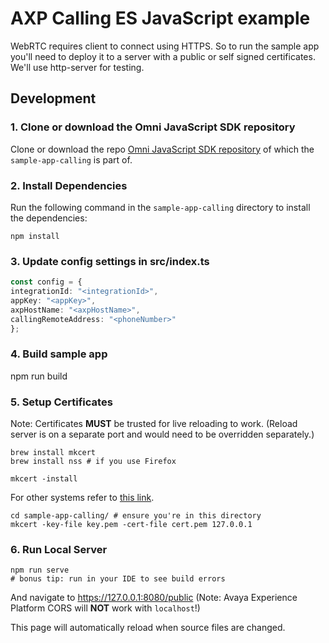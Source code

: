 # AXP Calling ES JavaScript example

WebRTC requires client to connect using HTTPS. So to run the sample app you'll need to deploy it
to a server with a public or self signed certificates. We'll use http-server for testing.

## Development

### 1. Clone or download the Omni JavaScript SDK repository

Clone or download the repo [Omni JavaScript SDK repository](https://github.com/AvayaExperiencePlatform/omni-sdk-js) of which the `sample-app-calling` is part of.

### 2. Install Dependencies

Run the following command in the `sample-app-calling` directory to install the dependencies:

```shell
npm install
```

### 3. Update config settings in src/index.ts

```ts
const config = {
integrationId: "<integrationId>",
appKey: "<appKey>",
axpHostName: "<axpHostName>",
callingRemoteAddress: "<phoneNumber>"
};
```

### 4. Build sample app

npm run build

### 5. Setup Certificates

Note: Certificates **MUST** be trusted for live reloading to work.
(Reload server is on a separate port and would need to be overridden separately.)

```shell
brew install mkcert
brew install nss # if you use Firefox

mkcert -install
```

For other systems refer to [this link](https://github.com/FiloSottile/mkcert?tab=readme-ov-file#installation).

```shell
cd sample-app-calling/ # ensure you're in this directory
mkcert -key-file key.pem -cert-file cert.pem 127.0.0.1
```

### 6. Run Local Server

```shell
npm run serve
# bonus tip: run in your IDE to see build errors
```

And navigate to https://127.0.0.1:8080/public (Note: Avaya Experience Platform CORS will **NOT** work with `localhost`!)

This page will automatically reload when source files are changed.
